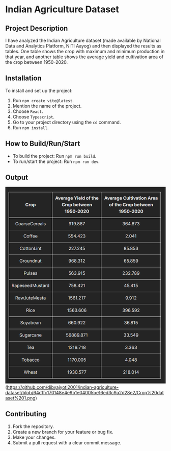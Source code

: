 # Indian Agriculture Dataset

## Project Description
I have analyzed the Indian Agriculture dataset (made available by National Data and Analytics Platform, NITI Aayog) and then displayed the results as tables. One table shows the crop with maximum and minimum production in that year, and another table shows the average yield and cultivation area of the crop between 1950-2020.

## Installation
To install and set up the project:
1. Run `npm create vite@latest`.
2. Mention the name of the project.
3. Choose `React`.
4. Choose `Typescript`.
5. Go to your project directory using the `cd` command.
6. Run `npm install`.

## How to Build/Run/Start
- To build the project: Run `npm run build`.
- To run/start the project: Run `npm run dev`.

## Output

![image alt](https://github.com/dibyajyoti2001/indian-agriculture-dataset/blob/64c1fc170148e4e9b1e04005be16ed3c9a2d28e2/Avg%20Yield%20and%20Cultivation%20Area.png)(https://github.com/dibyajyoti2001/indian-agriculture-dataset/blob/64c1fc170148e4e9b1e04005be16ed3c9a2d28e2/Crop%20dataset%201.png)

## Contributing
1. Fork the repository.
2. Create a new branch for your feature or bug fix.
3. Make your changes.
4. Submit a pull request with a clear commit message.
